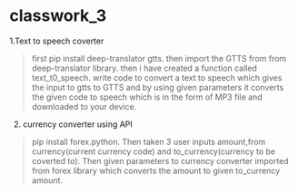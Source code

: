 # classwork_3
1.Text to speech coverter
  > first pip install deep-translator gtts.
  > then import the GTTS from from deep-translator library.
  > then i have created a function called text_t0_speech.
  > write code to convert a text to speech which gives the input to gtts to GTTS and by using given parameters it converts the given code to speech which is in the form of MP3 file and downloaded to your device.
2. currency converter using API
  > pip install forex.python.
  > Then taken 3 user inputs amount,from currency(current currency code) and to_currency(currency to be coverted to).
  > Then given parameters to currency converter imported from forex library which converts the amount to given to_currency amount.
